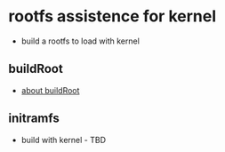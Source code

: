 # rootfs assistence for kernel 

* build a rootfs to load with kernel

## buildRoot
* [about buildRoot](buildRoot.md)


## initramfs
* build with kernel - TBD
